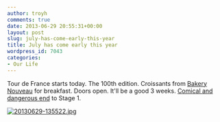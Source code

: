 ```yaml
---
author: troyh
comments: true
date: 2013-06-29 20:55:31+00:00
layout: post
slug: july-has-come-early-this-year
title: July has come early this year
wordpress_id: 7043
categories:
- Our Life
---
```


Tour de France starts today. The 100th edition. Croissants from [Bakery Nouveau](http://www.bakerynouveau.com/welcome/) for breakfast. Doors open. It'll be a good 3 weeks. [Comical and dangerous end](http://velonews.competitor.com/2013/06/news/late-bus-bad-calls-add-to-chaos-of-tours-first-day_292623) to Stage 1.   
  
[![20130629-135522.jpg](http://troyandgay.files.wordpress.com/2013/06/20130629-135522.jpg)](http://troyandgay.files.wordpress.com/2013/06/20130629-135522.jpg)
